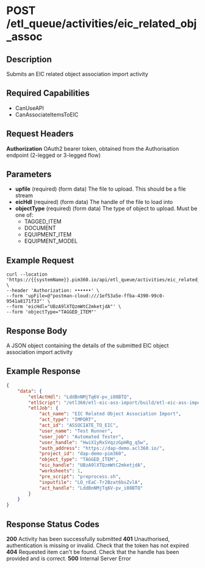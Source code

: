 # POST /etl_queue/activities/eic_related_obj_assoc

## Description
Submits an EIC related object association import activity

## Required Capabilities
* CanUseAPI
* CanAssociateItemsToEIC

## Request Headers

**Authorization** OAuth2 bearer token, obtained from the Authorisation endpoint (2-legged or 3-legged flow)

## Parameters
* **upfile** (required) (form data) The file to upload. This should be a file stream
* **eicHdl** (required) (form data) The handle of the file to load into
* **objectType** (required) (form data) The type of object to upload. Must be one of:
    * TAGGED_ITEM
    * DOCUMENT
    * EQUIPMENT_ITEM
    * EQUIPMENT_MODEL


## Example Request
```
curl --location 'https://{{systemName}}.pim360.io/api/etl_queue/activities/eic_related_obj_assoc' \
--header 'Authorization: ••••••' \
--form 'upFile=@"postman-cloud:///1ef53a5e-ffba-4390-99c0-9541a8171f33"' \
--form 'eicHdl="UBzA9lXTQzmWtC2mketjdA"' \
--form 'objectType="TAGGED_ITEM"'
```

## Response Body
A JSON object containing the details of the submitted EIC object association import activity

## Example Response
```JSON
{
    "data": {
        "etlActHdl": "LddBnNMjTq6V-pv_i08BTQ",
        "etlScript": "/etl360/etl-eic-ass-import/build/etl-eic-ass-import-v2.js",
        "etlJob": {
            "act_name": "EIC Related Object Association Import",
            "act_type": "IMPORT",
            "act_id": "ASSOCIATE_TO_EIC",
            "user_name": "Test Runner",
            "user_job": "Automated Tester",
            "user_handle": "HwiX1yRxSVqzzGpHRg_q5w",
            "auth_address": "https://dap-demo.acl360.io/",
            "project_id": "dap-demo-pim360",
            "object_type": "TAGGED_ITEM",
            "eic_handle": "UBzA9lXTQzmWtC2mketjdA",
            "worksheets": 1,
            "pre_script": "preprocess.sh",
            "inputfile": "LO_rEaC-Tr2Bzat6bsZvlA",
            "act_handle": "LddBnNMjTq6V-pv_i08BTQ"
        }
    }
}
```

## Response Status Codes
**200** Activity has been successfully submitted
**401** Unauthorised, authentication is missing or invalid. Check that the token has not expired
**404** Requested item can't be found. Check that the handle has been provided and is correct.
**500** Internal Server Error


